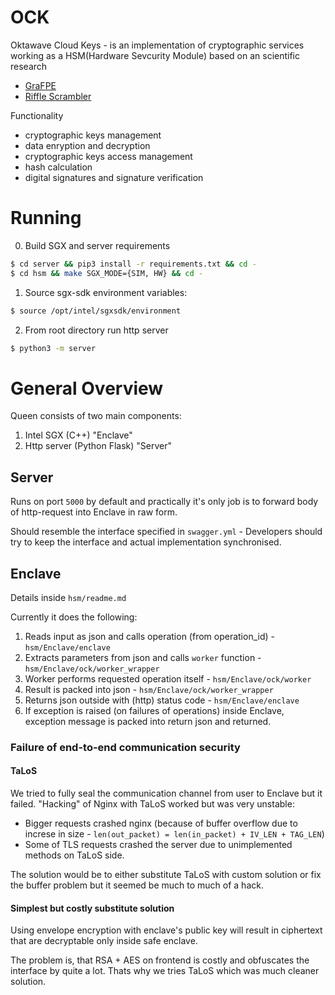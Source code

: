 # OCK

Oktawave Cloud Keys - is an implementation of cryptographic services working as a HSM(Hardware Sevcurity Module) based on an scientific research

- [GraFPE](/assets/GraFPE.pdf)
- [Riffle Scrambler](/assets/RiffleScrambler.pdf)

Functionality
- cryptographic keys management
- data enryption and decryption
- cryptographic keys access management
- hash calculation
- digital signatures and signature verification


# Running

0. Build SGX and server requirements
```bash
$ cd server && pip3 install -r requirements.txt && cd -
$ cd hsm && make SGX_MODE={SIM, HW} && cd -
```
1. Source sgx-sdk environment variables:
```bash
$ source /opt/intel/sgxsdk/environment
```
2. From root directory run http server
```bash
$ python3 -m server
```

# General Overview

Queen consists of two main components:
1. Intel SGX (C++) "Enclave"
2. Http server (Python Flask) "Server"

## Server

Runs on port `5000` by default and practically it's only job is to forward body of http-request into Enclave in raw form.

Should resemble the interface specified in `swagger.yml` - Developers should try to keep the interface and actual implementation synchronised.

## Enclave
Details inside `hsm/readme.md`

Currently it does the following:
1. Reads input as json and calls operation (from operation_id) - `hsm/Enclave/enclave`
2. Extracts parameters from json and calls `worker` function - `hsm/Enclave/ock/worker_wrapper`
3. Worker performs requested operation itself - `hsm/Enclave/ock/worker`
4. Result is packed into json - `hsm/Enclave/ock/worker_wrapper`
5. Returns json outside with (http) status code - `hsm/Enclave/enclave`
6. If exception is raised (on failures of operations) inside Enclave, exception message is packed into return json and returned.



### Failure of end-to-end communication security

#### TaLoS
We tried to fully seal the communication channel from user to Enclave but it failed. "Hacking" of Nginx with TaLoS worked but was very unstable:
- Bigger requests crashed nginx (because of buffer overflow due to increse in size - `len(out_packet) = len(in_packet) + IV_LEN + TAG_LEN`)
- Some of TLS requests crashed the server due to unimplemented methods on TaLoS side.

The solution would be to either substitute TaLoS with custom solution or fix the buffer problem but it seemed be much to much of a hack.

#### Simplest but costly substitute solution
Using envelope encryption with enclave's public key will result in ciphertext that are decryptable only inside safe enclave.

The problem is, that RSA + AES on frontend is costly and obfuscates the interface by quite a lot. Thats why we tries TaLoS which was much cleaner solution.
